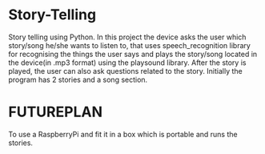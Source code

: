 # Story-Telling
Story telling using Python.
In this project the device asks the user which story/song he/she wants to listen to, that uses speech_recognition library for recognising the things the user says and plays the story/song located in the device(in .mp3 format) using the playsound library.
After the story is played, the user can also ask questions related to the story. Initially the program has 2 stories and a song section.

# FUTUREPLAN
To use a RaspberryPi and fit it in a box which is portable and runs the stories.
